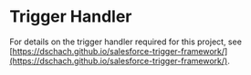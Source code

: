 # Trigger Handler

For details on the trigger handler required for this project, see [https://dschach.github.io/salesforce-trigger-framework/](https://dschach.github.io/salesforce-trigger-framework/).
